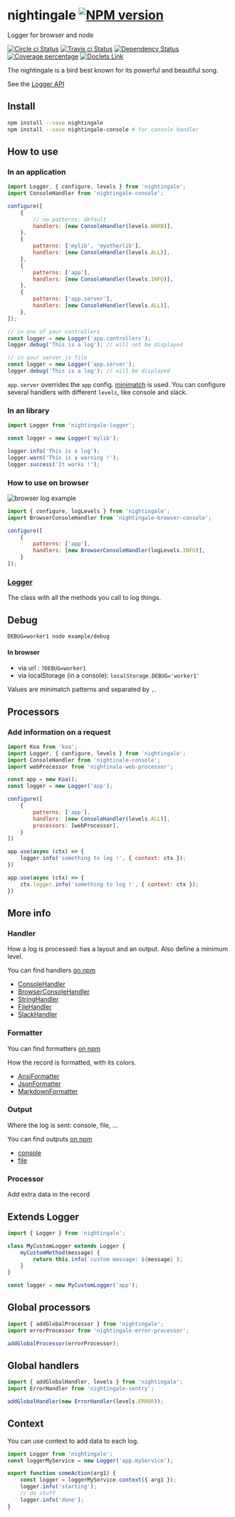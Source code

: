 # nightingale [![NPM version][npm-image]][npm-url]

Logger for browser and node

[![Circle ci Status][build-status-image]][build-status-url]
[![Travis ci Status][travisci-status-image]][travisci-status-url]
[![Dependency Status][daviddm-image]][daviddm-url]
[![Coverage percentage][coverage-image]][coverage-url]
[![Doclets Link][doclets-image]][doclets-url]

The nightingale is a bird best known for its powerful and beautiful song.

See the [Logger API](http://nightingalejs.github.io/nightingale-logger/docs/Logger.html)

## Install

```sh
npm install --save nightingale
npm install --save nightingale-console # for console handler
```


## How to use

### In an application

```js
import Logger, { configure, levels } from 'nightingale';
import ConsoleHandler from 'nightingale-console';

configure([
    {
        // no patterns: default
        handlers: [new ConsoleHandler(levels.WARN)],
    },
    {
        patterns: ['mylib', 'myotherlib'],
        handlers: [new ConsoleHandler(levels.ALL)],
    },
    {
        patterns: ['app'],
        handlers: [new ConsoleHandler(levels.INFO)],
    },
    {
        patterns: ['app.server'],
        handlers: [new ConsoleHandler(levels.ALL)],
    },
]);

// in one of your controllers
const logger = new Logger('app.controllers');
logger.debug('This is a log'); // will not be displayed

// in your server.js file
const logger = new Logger('app.server');
logger.debug('This is a log'); // will be displayed
```

`app.server` overrides the `app` config. [minimatch](https://www.npmjs.com/package/minimatch) is used.
You can configure several handlers with different `levels`, like console and slack.

### In an library

```js
import Logger from 'nightingale-logger';

const logger = new Logger('mylib');

logger.info('This is a log');
logger.warn('This is a warning !');
logger.success('It works !');
```

### How to use on browser

![browser log example](https://static.hurpeau.com/images/npm/nightingale/log_in_firefox.png)

```js
import { configure, logLevels } from 'nightingale';
import BrowserConsoleHandler from 'nightingale-browser-console';

configure([
    {
        patterns: ['app'],
        handlers: [new BrowserConsoleHandler(logLevels.INFO)],
    }
]);
```


### [Logger](http://christophehurpeau.github.io/nightingale/docs/Logger.html)

The class with all the methods you call to log things.

## Debug

```
DEBUG=worker1 node example/debug
```

#### In browser

- via url : `?DEBUG=worker1`
- via localStorage (in a console): `localStorage.DEBUG='worker1'`

Values are minimatch patterns and separated by `,`.

## Processors

### Add information on a request

```js
import Koa from 'koa';
import Logger, { configure, levels } from 'nightingale';
import ConsoleHandler from 'nightinale-console';
import webProcessor from 'nightinale-web-processor';

const app = new Koa();
const logger = new Logger('app');

configure([
    {
        patterns: ['app'],
        handlers: [new ConsoleHandler(levels.ALL)],
        processors: [webProcessor],
    }
])

app.use(async (ctx) => {
    logger.info('something to log !', { context: ctx });
})

app.use(async (ctx) => {
    ctx.logger.info('something to log !', { context: ctx });
})
```

## More info

### Handler

How a log is processed: has a layout and an output.
Also define a minimum level.

You can find handlers [on npm](https://www.npmjs.com/search?q=nightingale-handler)

- [ConsoleHandler](https://npmjs.org/package/nightingale-console)
- [BrowserConsoleHandler](https://npmjs.org/package/nightingale-browser-console)
- [StringHandler](https://npmjs.org/package/nightingale-string)
- [FileHandler](https://npmjs.org/package/nightingale-file)
- [SlackHandler](https://npmjs.org/package/nightingale-slack)

### Formatter

You can find formatters [on npm](https://www.npmjs.com/search?q=nightingale-formatter)

How the record is formatted, with its colors.

- [AnsiFormatter](https://npmjs.org/package/nightingale-ansi-formatter)
- [JsonFormatter](https://npmjs.org/package/nightingale-json-formatter)
- [MarkdownFormatter](https://npmjs.org/package/nightingale-markdown-formatter)

### Output

Where the log is sent: console, file, ...

You can find outputs [on npm](https://www.npmjs.com/search?q=nightingale-output)

- [console](https://npmjs.org/package/nightingale-console-output)
- [file](https://npmjs.org/package/nightingale-file-output)

### Processor

Add extra data in the record

## Extends Logger

```js
import { Logger } from 'nightingale';

class MyCustomLogger extends Logger {
    myCustomMethod(message) {
        return this.info(`custom message: ${message}`);
    }
}

const logger = new MyCustomLogger('app');
```

## Global processors

```js
import { addGlobalProcessor } from 'nightingale';
import errorProcessor from 'nightingale-error-processor';

addGlobalProcessor(errorProcessor);
```

## Global handlers

```js
import { addGlobalHandler, levels } from 'nightingale';
import ErrorHandler from 'nightingale-sentry';

addGlobalHandler(new ErrorHandler(levels.ERROR));
```

## Context

You can use context to add data to each log.

```js
import Logger from 'nightingale';
const loggerMyService = new Logger('app.myService');

export function someAction(arg1) {
    const logger = loggerMyService.context({ arg1 });
    logger.info('starting');
    // do stuff
    logger.info('done');
}
```

[npm-image]: https://img.shields.io/npm/v/nightingale.svg?style=flat-square
[npm-url]: https://npmjs.org/package/nightingale
[daviddm-image]: https://david-dm.org/nightingalejs/nightingale.svg?style=flat-square
[daviddm-url]: https://david-dm.org/nightingalejs/nightingale
[build-status-image]: https://img.shields.io/circleci/project/nightingalejs/nightingale/master.svg?style=flat-square
[build-status-url]: https://circleci.com/gh/nightingalejs/nightingale
[travisci-status-image]: https://img.shields.io/travisci/project/nightingalejs/nightingale/master.svg?style=flat-square
[travisci-status-url]: https://travis-ci.org/nightingalejs/nightingale
[coverage-image]: https://img.shields.io/coveralls/nightingalejs/nightingale/master.svg?style=flat-square
[coverage-url]: https://nightingalejs.github.io/nightingale/coverage/lcov-report/
[doclets-image]: https://img.shields.io/badge/doclets.io-master-green.svg?style=flat-square
[doclets-url]: https://doclets.io/nightingalejs/nightingale/master
